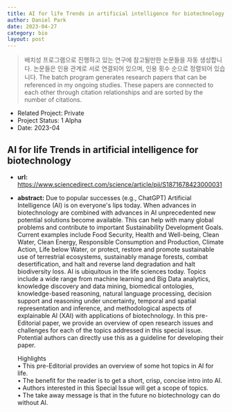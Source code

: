 ```yaml
---
title: AI for life Trends in artificial intelligence for biotechnology
author: Daniel Park
date: 2023-04-27
category: bio
layout: post
---
```


> 배치성 프로그램으로 진행하고 있는 연구에 참고될만한 논문들을 자동 생성합니다. 논문들은 인용 관계로 서로 연결되어 있으며, 인용 횟수 순으로 정렬되어 있습니다. The batch program generates research papers that can be referenced in my ongoing studies. These papers are connected to each other through citation relationships and are sorted by the number of citations.


- Related Project: Private
- Project Status: 1 Alpha
- Date: 2023-04

## AI for life Trends in artificial intelligence for biotechnology
 - **url:** <https://www.sciencedirect.com/science/article/pii/S1871678423000031>
 - **abstract:** Due to popular successes (e.g., ChatGPT) Artificial Intelligence (AI) is on everyone's lips today. When advances in biotechnology are combined with advances in AI unprecedented new potential solutions become available. This can help with many global problems and contribute to important Sustainability Development Goals. Current examples include Food Security, Health and Well-being, Clean Water, Clean Energy, Responsible Consumption and Production, Climate Action, Life below Water, or protect, restore and promote sustainable use of terrestrial ecosystems, sustainably manage forests, combat desertification, and halt and reverse land degradation and halt biodiversity loss. AI is ubiquitous in the life sciences today. Topics include a wide range from machine learning and Big Data analytics, knowledge discovery and data mining, biomedical ontologies, knowledge-based reasoning, natural language processing, decision support and reasoning under uncertainty, temporal and spatial representation and inference, and methodological aspects of explainable AI (XAI) with applications of biotechnology. In this pre-Editorial paper, we provide an overview of open research issues and challenges for each of the topics addressed in this special issue. Potential authors can directly use this as a guideline for developing their paper.

    Highlights <br>
    • This pre-Editorial provides an overview of some hot topics in AI for life. <br>
    • The benefit for the reader is to get a short, crisp, concise intro into AI. <br>
    • Authors interested in this Special Issue will get a scope of topics. <br>
    • The take away message is that in the future no biotechnology can do without AI.<br>